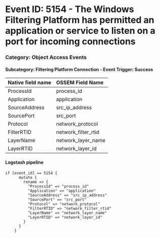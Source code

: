 # Event ID: 5154 - The Windows Filtering Platform has permitted an application or service to listen on a port for incoming connections
### Category: Object Access Events
#### Subcategory: Filtering Platform Connection - Event Trigger: Success

|Native field name            |OSSEM Field Name                   |
|:----------------------------|:----------------------------------|
| ProcessId                   | process_id                        |
| Application                 | application                       |
| SourceAddress               | src_ip_address                    |
| SourcePort                  | src_port                          |
| Protocol                    | network_protocol                  |
| FilterRTID                  | network_filter_rtid               |
| LayerName                   | network_layer_name                |
| LayerRTID                   | network_layer_id                  |


#### Logstash pipeline

```
if [event_id] == 5154 {
      mutate {
        rename => {
          "ProcessId" => "process_id"
          "Application" => "application"
          "SourceAddress" => "src_ip_address"
          "SourcePort" => "src_port"
          "Protocol" => "network_protocol"
          "FilterRTID" => "network_filter_rtid"
          "LayerName" => "network_layer_name"
          "LayerRTID" => "network_layer_id"
        }
      }
    }
```